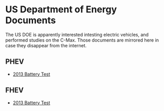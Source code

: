 # US Department of Energy Documents

The US DOE is apparently interested intesting electric vehicles, and performed studies on the C-Max. Those documents are mirrored here in case they disappear from the internet.

## PHEV

* [2013 Battery Test](./DOE_BATTERY_TEST_PHEV_2013.pdf)

## FHEV

* [2013 Battery Test](./DOE_BATTERY_TEST_FHEV_2013.pdf)
